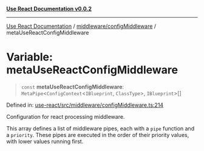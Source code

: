 [**Use React Documentation v0.0.2**](../../../README.md)

***

[Use React Documentation](../../../modules.md) / [middleware/configMiddleware](../README.md) / metaUseReactConfigMiddleware

# Variable: metaUseReactConfigMiddleware

> `const` **metaUseReactConfigMiddleware**: `MetaPipe`\<`ConfigContext`\<`IBlueprint`, `ClassType`\>, `IBlueprint`\>[]

Defined in: [use-react/src/middleware/configMiddleware.ts:214](https://github.com/stonemjs/use-react/blob/48b0fa89405b138aef5b9a5bc1a85e12108c1404/src/middleware/configMiddleware.ts#L214)

Configuration for react processing middleware.

This array defines a list of middleware pipes, each with a `pipe` function and a `priority`.
These pipes are executed in the order of their priority values, with lower values running first.
